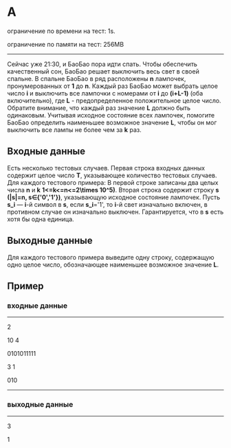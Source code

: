 # A

ограничение по времени на тест: 1s.

ограничение по памяти на тест: 256MB

---------------------------------------
Сейчас уже 21:30, и БаоБао пора идти спать. Чтобы обеспечить качественный сон, БаоБао решает выключить весь свет в своей спальне.
В спальне БаоБао в ряд расположены **n** лампочек, пронумерованных от **1** до **n**. Каждый раз БаоБао может выбрать целое число **i** и выключить все лампочки с номерами от **i** до **(i+L-1)** (оба включительно), где **L** - предопределенное положительное целое число. Обратите внимание, что каждый раз значение **L** должно быть одинаковым.
Учитывая исходное состояние всех лампочек, помогите БаоБао определить наименьшее возможное значение **L**, чтобы он мог выключить все лампы не более чем за **k** раз.

## **Входные данные**
Есть несколько тестовых случаев. Первая строка входных данных содержит целое число **T**, указывающее количество тестовых случаев. Для каждого тестового примера:
В первой строке записаны два целых числа **n** и **k** **1<=k<=n<=2\times 10^5)**.
Вторая строка содержит строку **s (|s|=n, s∈{'0','1'})**, указывающую исходное состояние лампочек. Пусть **s_i** — **i**-й символ в **s**, если **s_i**='1', то **i**-й свет изначально включен, в противном случае он изначально выключен. Гарантируется, что в **s** есть хотя бы одна единица.

## **Выходные данные**
Для каждого тестового примера выведите одну строку, содержащую одно целое число, обозначающее наименьшее возможное значение **L**.

## **Пример**
### **входные данные**
---

2

10 4

0101011111

3 1

010

---

### **выходные данные**

---

3

1
